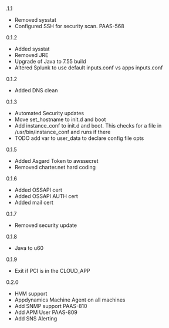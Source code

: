 .1.1

* Removed sysstat
* Configured SSH for security scan. PAAS-568

0.1.2

* Added sysstat
* Removed JRE
* Upgrade of Java to 7.55 build
* Altered Splunk to use default inputs.conf vs apps inputs.conf

0.1.2

* Added DNS clean

0.1.3

* Automated Security updates
* Move set_hostname to init.d and boot
* Add instance_conf to init.d and boot. This checks for a file in /usr/bin/instance_conf and runs if there
* TODO add var to user_data to declare config file opts

0.1.5

* Added Asgard Token to awssecret
* Removed charter.net hard coding

0.1.6

* Added OSSAPI cert
* Added OSSAPI AUTH cert
* Added mail cert

0.1.7

* Removed security update

0.1.8

* Java to u60

0.1.9

* Exit if PCI is in the CLOUD_APP 

0.2.0

* HVM support
* Appdynamics Machine Agent on all machines
* Add SNMP support PAAS-810
* Add APM User PAAS-809
* Add SNS Alerting
